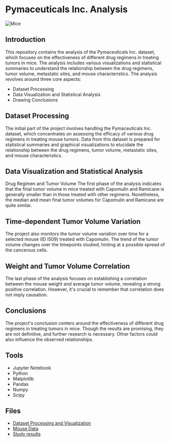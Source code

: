# Pymaceuticals Inc. Analysis

![Mice](https://github.com/AnushDeCosta/matplotlib-SCC-Treatment-Analysis/assets/67308030/bf29c70f-c056-4e4b-a91b-568aab290733)

## Introduction
This repository contains the analysis of the Pymaceuticals Inc. dataset, which focuses on the effectiveness of different drug regimens in treating tumors in mice. The analysis includes various visualizations and statistical summaries to understand the relationship between the drug regimens, tumor volume, metastatic sites, and mouse characteristics.
The analysis revolves around three core aspects:
- Dataset Processing
- Data Visualization and Statistical Analysis
- Drawing Conclusions

## Dataset Processing
The initial part of the project involves handling the Pymaceuticals Inc. dataset, which concentrates on assessing the efficacy of various drug regimens in treating mouse tumors. Data from this dataset is prepared for statistical summaries and graphical visualizations to elucidate the relationship between the drug regimens, tumor volume, metastatic sites, and mouse characteristics.

## Data Visualization and Statistical Analysis
Drug Regimen and Tumor Volume
The first phase of the analysis indicates that the final tumor volume in mice treated with Capomulin and Ramicane is generally smaller than in those treated with other regimens. Nonetheless, the median and mean final tumor volumes for Capomulin and Ramicane are quite similar.

## Time-dependent Tumor Volume Variation
The project also monitors the tumor volume variation over time for a selected mouse (ID l509) treated with Capomulin. The trend of the tumor volume changes over the timepoints studied, hinting at a possible spread of the cancerous cells.

## Weight and Tumor Volume Correlation
The last phase of the analysis focuses on establishing a correlation between the mouse weight and average tumor volume, revealing a strong positive correlation. However, it's crucial to remember that correlation does not imply causation.

## Conclusions
The project's conclusion centers around the effectiveness of different drug regimens in treating tumors in mice. Though the results are promising, they are not definitive, and further research is necessary. Other factors could also influence the observed relationships.

## Tools
- Jupyter Notebook
- Python
- Matplotlib
- Pandas
- Numpy
- Scipy

## Files
- [Dataset Processing and Visualization](./pymaceuticals_Final.ipynb)
- [Mouse Data](./data/Mouse_metadata.csv)
- [Study results](./data/Study_results.csv)




